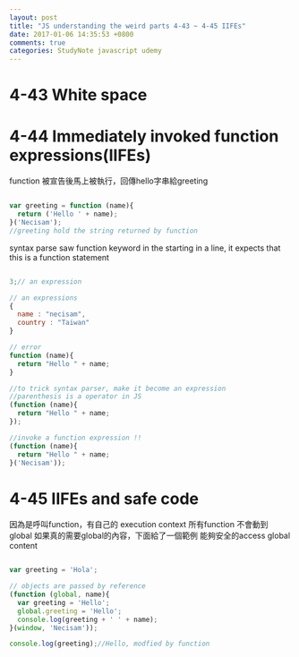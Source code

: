 ```yaml
---
layout: post
title: "JS understanding the weird parts 4-43 ~ 4-45 IIFEs"
date: 2017-01-06 14:35:53 +0800
comments: true
categories: StudyNote javascript udemy
---
```


<!--more-->

# 4-43 White space

# 4-44 Immediately invoked function expressions(IIFEs)

function 被宣告後馬上被執行，回傳hello字串給greeting

``` javascript IIFEs

var greeting = function (name){
  return ('Hello ' + name);
}('Necisam');
//greeting hold the string returned by function

```

syntax parse saw function keyword in the starting in a line, it expects that this is a function statement

``` javascript

3;// an expression

// an expressions
{
  name : "necisam",
  country : "Taiwan"
}

// error
function (name){
  return "Hello " + name;
}

//to trick syntax parser, make it become an expression
//parenthesis is a operator in JS
(function (name){
  return "Hello " + name;
});

//invoke a function expression !!
(function (name){
  return "Hello " + name;
}('Necisam'));

```

# 4-45 IIFEs and safe code

因為是呼叫function，有自己的 execution context
所有function 不會動到 global
如果真的需要global的內容，下面給了一個範例
能夠安全的access global content

``` javascript

var greeting = 'Hola';

// objects are passed by reference
(function (global, name){
  var greeting = 'Hello';
  global.greeting = 'Hello';
  console.log(greeting + ' ' + name);
}(window, 'Necisam'));

console.log(greeting);//Hello, modfied by function

```